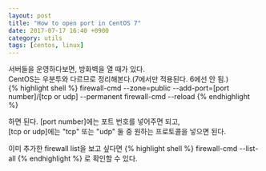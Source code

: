 ```yaml
---
layout: post
title: "How to open port in CentOS 7"
date: 2017-07-17 16:40 +0900
category: utils
tags: [centos, linux]
---
```


서버들을 운영하다보면, 방화벽을 열 때가 있다. <br />
CentOS는 우분투와 다르므로 정리해본다.(7에서만 적용된다. 6에선 안 됨.) <br />
{% highlight shell %}
firewall-cmd --zone=public --add-port=[port number]/[tcp or udp] --permanent
firewall-cmd --reload
{% endhighlight %}

하면 된다. [port number]에는 포트 번호를 넣어주면 되고,<br />
[tcp or udp]에는 "tcp" 또는 "udp" 둘 중 원하는 프로토콜을 넣으면 된다.

이미 추가한 firewall list을 보고 싶다면
{% highlight shell %}
firewall-cmd --list-all
{% endhighlight %}
로 확인할 수 있다.

